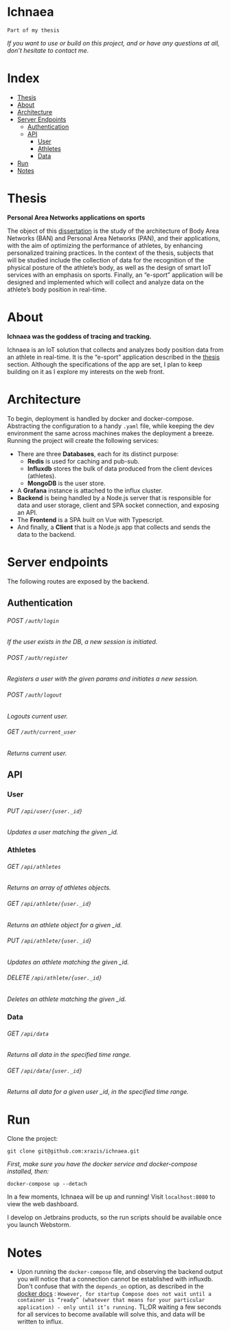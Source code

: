 # Ichnaea

`Part of my thesis`

*If you want to use or build on this project, and or have any questions at all, don’t hesitate to contact me.*

# Index

- [Thesis](#thesis)
- [About](#about)
- [Architecture](#architecture)
- [Server Endpoints](#server-endpoints)
    - [Authentication](#authentication)
    - [API](#api)
        - [User](#user)
        - [Athletes](#athletes)
        - [Data](#data)
- [Run](#run)
- [Notes](#notes)

# Thesis

**Personal Area Networks applications on sports**

The object of
this [dissertation](‘https://docs.google.com/document/d/1zNubZOa3iGul6aKc-KWD4Afp0-QCcN0imnfrWFr1nv8/edit?usp=sharing‘)
is the study of the architecture of Body Area Networks (BAN) and Personal Area Networks (PAN), and their applications,
with the aim of optimizing the performance of athletes, by enhancing personalized training practices. In the context of
the thesis, subjects that will be studied include the collection of data for the recognition of the physical posture of
the athlete’s body, as well as the design of smart IoT services with an emphasis on sports. Finally, an “e-sport”
application will be designed and implemented which will collect and analyze data on the athlete’s body position in
real-time.

# About

**Ichnaea was the goddess of tracing and tracking.**

Ichnaea is an IoT solution that collects and analyzes body position data from an athlete in real-time. It is the
“e-sport” application described in the [thesis](#thesis) section. Although the specifications of the app are set, I plan
to keep building on it as I explore my interests on the web front.

# Architecture

To begin, deployment is handled by docker and docker-compose. Abstracting the configuration to a handy `.yaml` file,
while keeping the dev environment the same across machines makes the deployment a breeze. Running the project will
create the following services:

- There are three **Databases**, each for its distinct purpose:
    - **Redis** is used for caching and pub-sub.
    - **Influxdb** stores the bulk of data produced from the client devices (athletes).
    - **MongoDB** is the user store.
- A **Grafana** instance is attached to the influx cluster.
- **Backend** is being handled by a Node.js server that is responsible for data and user storage, client and SPA socket
  connection, and exposing an API.
- The **Frontend** is a SPA built on Vue with Typescript.
- And finally, a **Client** that is a Node.js app that collects and sends the data to the backend.

# Server endpoints

The following routes are exposed by the backend.

## Authentication

###### POST `/auth/login`

*If the user exists in the DB, a new session is initiated.*

###### POST `/auth/register`

*Registers a user with the given params and initiates a new session.*

###### POST `/auth/logout`

*Logouts current user.*

###### GET `/auth/current_user`

*Returns current user.*

## API

### User

###### PUT `/api/user/{user._id}`

*Updates a user matching the given _id.*

### Athletes

###### GET `/api/athletes`

*Returns an array of athletes objects.*

###### GET `/api/athlete/{user._id}`

*Returns an athlete object for a given _id.*

###### PUT `/api/athlete/{user._id}`

*Updates an athlete matching the given _id.*

###### DELETE `/api/athlete/{user._id}`

*Deletes an athlete matching the given _id.*

### Data

###### GET `/api/data`

*Returns all data in the specified time range.*

###### GET `/api/data/{user._id}`

*Returns all data for a given user _id, in the specified time range.*

# Run

Clone the project:

    git clone git@github.com:xrazis/ichnaea.git

_First, make sure you have the docker service and docker-compose installed, then:_

    docker-compose up --detach

In a few moments, Ichnaea will be up and running! Visit `localhost:8080` to view the web dashboard.

I develop on Jetbrains products, so the run scripts should be available once you launch Webstorm.

# Notes

- Upon running the `docker-compose` file, and observing the backend output you will notice that a connection cannot be
  established with influxdb. Don't confuse that with the `depends_on` option, as described in
  the [docker docs](‘https://docs.docker.com/compose/startup-order/‘) :
  `However, for startup Compose does not wait until a container is “ready” (whatever that means for your particular application) - only until it’s running.`
  TL;DR waiting a few seconds for all services to become available will solve this, and data will be written to influx.
